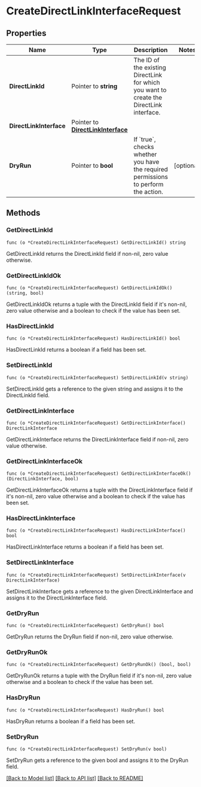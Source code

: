 # CreateDirectLinkInterfaceRequest

## Properties

Name | Type | Description | Notes
------------ | ------------- | ------------- | -------------
**DirectLinkId** | Pointer to **string** | The ID of the existing DirectLink for which you want to create the DirectLink interface. | 
**DirectLinkInterface** | Pointer to [**DirectLinkInterface**](DirectLinkInterface.md) |  | 
**DryRun** | Pointer to **bool** | If &#x60;true&#x60;, checks whether you have the required permissions to perform the action. | [optional] 

## Methods

### GetDirectLinkId

`func (o *CreateDirectLinkInterfaceRequest) GetDirectLinkId() string`

GetDirectLinkId returns the DirectLinkId field if non-nil, zero value otherwise.

### GetDirectLinkIdOk

`func (o *CreateDirectLinkInterfaceRequest) GetDirectLinkIdOk() (string, bool)`

GetDirectLinkIdOk returns a tuple with the DirectLinkId field if it's non-nil, zero value otherwise
and a boolean to check if the value has been set.

### HasDirectLinkId

`func (o *CreateDirectLinkInterfaceRequest) HasDirectLinkId() bool`

HasDirectLinkId returns a boolean if a field has been set.

### SetDirectLinkId

`func (o *CreateDirectLinkInterfaceRequest) SetDirectLinkId(v string)`

SetDirectLinkId gets a reference to the given string and assigns it to the DirectLinkId field.

### GetDirectLinkInterface

`func (o *CreateDirectLinkInterfaceRequest) GetDirectLinkInterface() DirectLinkInterface`

GetDirectLinkInterface returns the DirectLinkInterface field if non-nil, zero value otherwise.

### GetDirectLinkInterfaceOk

`func (o *CreateDirectLinkInterfaceRequest) GetDirectLinkInterfaceOk() (DirectLinkInterface, bool)`

GetDirectLinkInterfaceOk returns a tuple with the DirectLinkInterface field if it's non-nil, zero value otherwise
and a boolean to check if the value has been set.

### HasDirectLinkInterface

`func (o *CreateDirectLinkInterfaceRequest) HasDirectLinkInterface() bool`

HasDirectLinkInterface returns a boolean if a field has been set.

### SetDirectLinkInterface

`func (o *CreateDirectLinkInterfaceRequest) SetDirectLinkInterface(v DirectLinkInterface)`

SetDirectLinkInterface gets a reference to the given DirectLinkInterface and assigns it to the DirectLinkInterface field.

### GetDryRun

`func (o *CreateDirectLinkInterfaceRequest) GetDryRun() bool`

GetDryRun returns the DryRun field if non-nil, zero value otherwise.

### GetDryRunOk

`func (o *CreateDirectLinkInterfaceRequest) GetDryRunOk() (bool, bool)`

GetDryRunOk returns a tuple with the DryRun field if it's non-nil, zero value otherwise
and a boolean to check if the value has been set.

### HasDryRun

`func (o *CreateDirectLinkInterfaceRequest) HasDryRun() bool`

HasDryRun returns a boolean if a field has been set.

### SetDryRun

`func (o *CreateDirectLinkInterfaceRequest) SetDryRun(v bool)`

SetDryRun gets a reference to the given bool and assigns it to the DryRun field.


[[Back to Model list]](../README.md#documentation-for-models) [[Back to API list]](../README.md#documentation-for-api-endpoints) [[Back to README]](../README.md)



